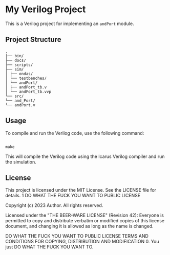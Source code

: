# My Verilog Project

This is a Verilog project for implementing an `andPort` module.

## Project Structure

```
.
├── bin/
├── docs/
├── scripts/
├── sim/
│ ├── ondas/
│ └── testbenches/
│ └── andPort/
│ ├── andPort_tb.v
│ └── andPort_tb.vvp
└── src/
└── and_Port/
└── andPort.v
```


## Usage

To compile and run the Verilog code, use the following command:

```

make

```


This will compile the Verilog code using the Icarus Verilog compiler and run the simulation.

## License

This project is licensed under the MIT License. See the LICENSE file for details.
1  DO WHAT THE FUCK YOU WANT TO PUBLIC LICENSE

Copyright (c) 2023 Author. All rights reserved.

Licensed under the "THE BEER-WARE LICENSE" (Revision 42):
Everyone is permitted to copy and distribute verbatim or modified
copies of this license document, and changing it is allowed as long
as the name is changed.

  DO WHAT THE FUCK YOU WANT TO PUBLIC LICENSE
TERMS AND CONDITIONS FOR COPYING, DISTRIBUTION AND MODIFICATION
  0. You just DO WHAT THE FUCK YOU WANT TO.

